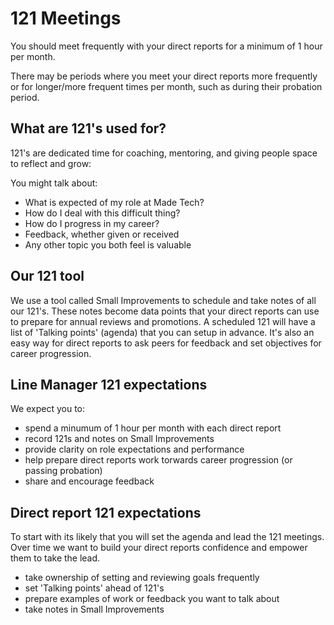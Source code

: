 # 121 Meetings

You should meet frequently with your direct reports for a minimum of 1 hour per month. 

There may be periods where you meet your direct reports more frequently or for longer/more frequent times per month, such as during their probation period.


## What are 121's used for?
121's are dedicated time for coaching, mentoring, and giving people space to reflect and grow:

You might talk about:

- What is expected of my role at Made Tech?
- How do I deal with this difficult thing?
- How do I progress in my career?
- Feedback, whether given or received
- Any other topic you both feel is valuable


## Our 121 tool
We use a tool called Small Improvements to schedule and take notes of all our 121's. These notes become data points that your direct reports can use to prepare for annual reviews and promotions.
A scheduled 121 will have a list of 'Talking points' (agenda) that you can setup in advance.
It's also an easy way for direct reports to ask peers for feedback and set objectives for career progression. 


## Line Manager 121 expectations
We expect you to:
- spend a minumum of 1 hour per month with each direct report
- record 121s and notes on Small Improvements
- provide clarity on role expectations and performance
- help prepare direct reports work torwards career progression (or passing probation)
- share and encourage feedback

## Direct report 121 expectations
To start with its likely that you will set the agenda and lead the 121 meetings. Over time we want to build your direct reports confidence and empower them to take the lead. 
- take ownership of setting and reviewing goals frequently
- set 'Talking points' ahead of 121's
- prepare examples of work or feedback you want to talk about
- take notes in Small Improvements 
